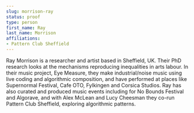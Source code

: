 ```yaml
---
slug: morrison-ray
status: proof
type: person
first_name: Ray
last_name: Morrison
affiliations:
- Pattern Club Sheffield
---
```


Ray Morrison is a researcher and artist based in Sheffield, UK. Their PhD
research looks at the mechanisms reproducing inequalities in arts labour. In their
music project, Eye Measure, they make industrial/noise music using live coding
and algorithmic composition, and have performed at places like Supernormal
Festival, Cafe OTO, Fylkingen and Corsica Studios. Ray has also curated and
produced music events including for No Bounds Festival and Algorave, and with
Alex McLean and Lucy Cheesman they co-run Pattern Club Sheffield, exploring
algorithmic patterns.
